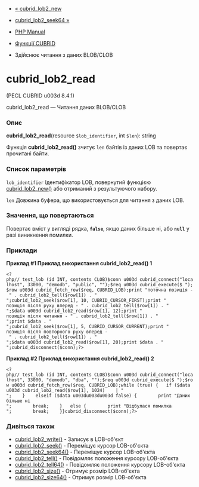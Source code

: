 - [« cubrid_lob2_new](function.cubrid-lob2-new.md)
- [cubrid_lob2_seek64 »](function.cubrid-lob2-seek64.md)

- [PHP Manual](index.md)
- [Функції CUBRID](ref.cubrid.md)
- Здійснює читання з даних BLOB/CLOB

# cubrid_lob2_read

(PECL CUBRID u003d 8.4.1)

cubrid_lob2_read — Читання даних BLOB/CLOB

### Опис

**cubrid_lob2_read**(resource `$lob_identifier`, int `$len`): string

Функція **cubrid_lob2_read()** зчитує `len` байтів із даних LOB та
повертає прочитані байти.

### Список параметрів

`lob_identifier`
Ідентифікатор LOB, повернутий функцією
[cubrid_lob2_new()](function.cubrid-lob2-new.md) або отриманий з
результуючого набору.

`len`
Довжина буфера, що використовується для читання з даних LOB.

### Значення, що повертаються

Повертає вміст у вигляді рядка, **`false`**, якщо даних більше
ні, або **`null`** у разі виникнення помилки.

### Приклади

**Приклад #1 Приклад використання **cubrid_lob2_read()** 1**

`<?php// test_lob (id INT, contents CLOB)$conn u003d cubrid_connect("localhost", 33000, "demodb", "public", "");$req u003d cubrid_execute($ ");$row u003d cubrid_fetch_row($req, CUBRID_LOB);print "поточна позиція - " . cubrid_lob2_tell($row[1]) . "
";cubrid_lob2_seek($row[1], 10, CUBRID_CURSOR_FIRST);print "
позиція після руху вперед - " . cubrid_lob2_tell($row[1]) . "
";$data u003d cubrid_lob2_read($row[1], 12);print "
позиція після читання - " . cubrid_lob2_tell($row[1]) . "
";print $data . "
";cubrid_lob2_seek($row[1], 5, CUBRID_CURSOR_CURRENT);print "
позиція після повторного руху вперед - " . cubrid_lob2_tell($row[1]) . "
";$data u003d cubrid_lob2_read($row[1], 20);print $data . "
";cubrid_disconnect($conn);?> `

**Приклад #2 Приклад використання **cubrid_lob2_read()** 2**

`<?php// test_lob (id INT, contents CLOB)$conn u003d cubrid_connect("localhost", 33000, "demodb", "dba", "");$req u003d cubrid_execute($ ");$row u003d cubrid_fetch_row($req, CUBRID_LOB);while (true) {   if ($data u003d cubrid_lob2_read($row[1], 1024)    | "
";    }    elseif ($data u003du003du003d false) {        print "Даних більше ні
";        break;    }   else {        print "Відбулася помилка
";        break;    }}cubrid_disconnect($conn);?> `

### Дивіться також

- [cubrid_lob2_write()](function.cubrid-lob2-write.md) - Записує
в LOB-об'єкт
- [cubrid_lob2_seek()](function.cubrid-lob2-seek.md) - Переміщує
курсор LOB-об'єкта
- [cubrid_lob2_seek64()](function.cubrid-lob2-seek64.md) -
Переміщує курсор LOB-об'єкта
- [cubrid_lob2_tell()](function.cubrid-lob2-tell.md) - Повідомляє
положення курсору LOB-об'єкта
- [cubrid_lob2_tell64()](function.cubrid-lob2-tell64.md) - Повідомляє
положення курсору LOB-об'єкта
- [cubrid_lob2_size()](function.cubrid-lob2-size.md) - Отримує
розмір LOB-об'єкта
- [cubrid_lob2_size64()](function.cubrid-lob2-size64.md) - Отримує
розмір LOB-об'єкта

